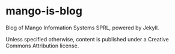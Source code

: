 mango-is-blog
=============

Blog of Mango Information Systems SPRL, powered by Jekyll.

Unless specified otherwise, content is published under a Creative Commons Attribution license.
